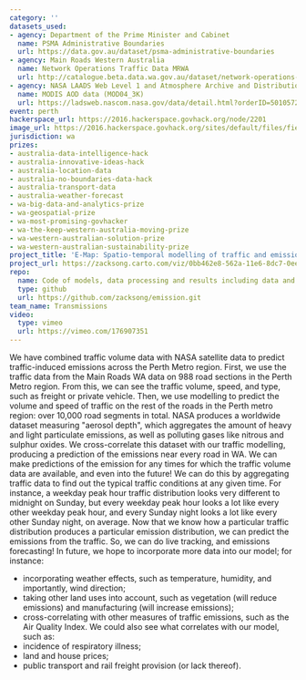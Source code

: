 ```yaml
---
category: ''
datasets_used:
- agency: Department of the Prime Minister and Cabinet
  name: PSMA Administrative Boundaries
  url: https://data.gov.au/dataset/psma-administrative-boundaries
- agency: Main Roads Western Australia
  name: Network Operations Traffic Data MRWA
  url: http://catalogue.beta.data.wa.gov.au/dataset/network-operations-traffic-data-mrwa
- agency: NASA LAADS Web Level 1 and Atmosphere Archive and Distribution System
  name: MODIS AOD data (MOD04_3K)
  url: https://ladsweb.nascom.nasa.gov/data/detail.html?orderID=501057284&email=songyz%40lreis.ac.cn
event: perth
hackerspace_url: https://2016.hackerspace.govhack.org/node/2201
image_url: https://2016.hackerspace.govhack.org/sites/default/files/field/image/Results.jpg
jurisdiction: wa
prizes:
- australia-data-intelligence-hack
- australia-innovative-ideas-hack
- australia-location-data
- australia-no-boundaries-data-hack
- australia-transport-data
- australia-weather-forecast
- wa-big-data-and-analytics-prize
- wa-geospatial-prize
- wa-most-promising-govhacker
- wa-the-keep-western-australia-moving-prize
- wa-western-australian-solution-prize
- wa-western-australian-sustainability-prize
project_title: 'E-Map: Spatio-temporal modelling of traffic and emissions'
project_url: https://zacksong.carto.com/viz/0bb462e8-562a-11e6-8dc7-0ee66e2c9693/embed_map
repo:
  name: Code of models, data processing and results including data and figures
  type: github
  url: https://github.com/zacksong/emission.git
team_name: Transmissions
video:
  type: vimeo
  url: https://vimeo.com/176907351
---
```


We have combined traffic volume data with NASA satellite data to predict traffic-induced emissions across the Perth Metro region.
First, we use the traffic data from the Main Roads WA data on 988 road sections in the Perth Metro region. From this, we can see the traffic volume, speed, and type, such as freight or private vehicle. Then, we use modelling to predict the volume and speed of traffic on the rest of the roads in the Perth metro region: over 10,000 road segments in total.
NASA produces a worldwide dataset measuring  "aerosol depth", which aggregates the amount of heavy and light particulate emissions, as well as polluting gases like nitrous and sulphur oxides. We cross-correlate this dataset with our traffic modelling, producing a prediction of the emissions near every road in WA.
We can make predictions of the emission for any times for which the traffic volume data are available, and even into the future! We can do this by aggregating traffic data to find out the typical traffic conditions at any given time. For instance, a weekday peak hour traffic distribution looks very different to midnight on Sunday, but every weekday peak hour looks a lot like every other weekday peak hour, and every Sunday night looks a lot like every other Sunday night, on average. Now that we know how a particular traffic distribution produces a particular emission distribution, we can predict the emissions from the traffic. So, we can do live tracking, and emissions forecasting!
In future, we hope to incorporate more data into our model; for instance:
 - incorporating weather effects, such as temperature, humidity, and importantly, wind direction;
 - taking other land uses into account, such as vegetation (will reduce emissions) and manufacturing (will increase emissions);
 - cross-correlating with other measures of traffic emissions, such as the Air Quality Index.
We could also see what correlates with our model, such as:
 - incidence of respiratory illness;
 - land and house prices;
 - public transport and rail freight provision (or lack thereof).